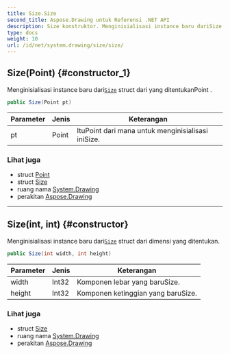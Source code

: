 ```yaml
---
title: Size.Size
second_title: Aspose.Drawing untuk Referensi .NET API
description: Size konstruktor. Menginisialisasi instance baru dariSize struct dari yang ditentukanPoint .
type: docs
weight: 10
url: /id/net/system.drawing/size/size/
---
```

## Size(Point) {#constructor_1}

Menginisialisasi instance baru dari[`Size`](../) struct dari yang ditentukanPoint .

```csharp
public Size(Point pt)
```

| Parameter | Jenis | Keterangan |
| --- | --- | --- |
| pt | Point | ItuPoint dari mana untuk menginisialisasi iniSize. |

### Lihat juga

* struct [Point](../../point/)
* struct [Size](../)
* ruang nama [System.Drawing](../../size/)
* perakitan [Aspose.Drawing](../../../)

---

## Size(int, int) {#constructor}

Menginisialisasi instance baru dari[`Size`](../) struct dari dimensi yang ditentukan.

```csharp
public Size(int width, int height)
```

| Parameter | Jenis | Keterangan |
| --- | --- | --- |
| width | Int32 | Komponen lebar yang baruSize. |
| height | Int32 | Komponen ketinggian yang baruSize. |

### Lihat juga

* struct [Size](../)
* ruang nama [System.Drawing](../../size/)
* perakitan [Aspose.Drawing](../../../)


